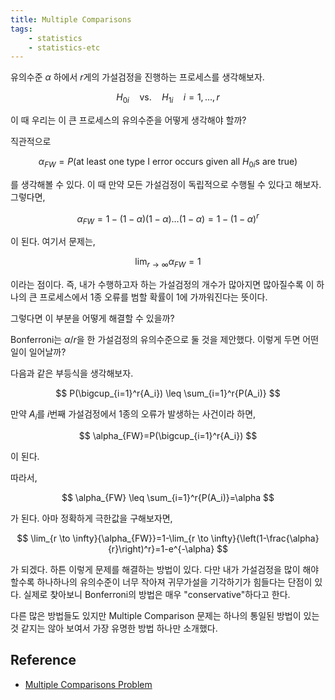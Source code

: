 ```yaml
---
title: Multiple Comparisons
tags:
    - statistics
    - statistics-etc
---
```


유의수준 $\alpha$ 하에서 $r$게의 가설검정을 진행하는 프로세스를 생각해보자.

$$
H_{0i} \quad \text{vs.} \quad H_{1i} \quad i=1,\dots,r
$$

이 때 우리는 이 큰 프로세스의 유의수준을 어떻게 생각해야 할까?

직관적으로

$$
\alpha_{FW} = P(\text{at least one type I error occurs given all }H_{0i}\text{s are true})
$$

를 생각해볼 수 있다. 이 때 만약 모든 가설검정이 독립적으로 수행될 수 있다고 해보자. 그렇다면,

$$
\alpha_{FW}=1-(1-\alpha)(1-\alpha)\dots(1-\alpha)=1-(1-\alpha)^r
$$

이 된다. 여기서 문제는,

$$
\lim_{r \to \infty}{\alpha_{FW}}=1
$$

이라는 점이다. 즉, 내가 수행하고자 하는 가설검정의 개수가 많아지면 많아질수록 이 하나의 큰 프로세스에서 1종 오류를 범할 확률이 1에 가까워진다는 뜻이다.

그렇다면 이 부분을 어떻게 해결할 수 있을까?

Bonferroni는 $\alpha/r$을 한 가설검정의 유의수준으로 둘 것을 제안했다. 이렇게 두면 어떤 일이 일어날까?

다음과 같은 부등식을 생각해보자.

$$
P(\bigcup_{i=1}^r{A_i}) \leq \sum_{i=1}^r{P(A_i)}
$$

만약 $A_i$를 $i$번째 가설검정에서 1종의 오류가 발생하는 사건이라 하면,

$$
\alpha_{FW}=P(\bigcup_{i=1}^r{A_i})
$$

이 된다.

따라서,

$$
\alpha_{FW} \leq \sum_{i=1}^r{P(A_i)}=\alpha
$$

가 된다. 아마 정확하게 극한값을 구해보자면,

$$
\lim_{r \to \infty}{\alpha_{FW}}=1-\lim_{r \to \infty}{\left(1-\frac{\alpha}{r}\right)^r}=1-e^{-\alpha}
$$

가 되겠다. 하튼 이렇게 문제를 해결하는 방법이 있다. 다만 내가 가설검정을 많이 해야할수록 하나하나의 유의수준이 너무 작아져 귀무가설을 기각하기가 힘들다는 단점이 있다. 실제로 찾아보니 Bonferroni의 방법은 매우 "conservative"하다고 한다.

다른 많은 방법들도 있지만 Multiple Comparison 문제는 하나의 통일된 방법이 있는 것 같지는 않아 보여서 가장 유명한 방법 하나만 소개했다.

## Reference

* <a href="https://en.wikipedia.org/wiki/Multiple_comparisons_problem">Multiple Comparisons Problem</a>
